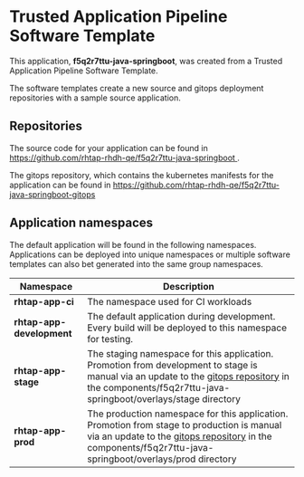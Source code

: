 # Trusted Application Pipeline Software Template

This application, **f5q2r7ttu-java-springboot**, was created from a Trusted Application Pipeline Software Template.

The software templates create a new source and gitops deployment repositories with a sample source application. 

## Repositories

The source code for your application can be found in [https://github.com/rhtap-rhdh-qe/f5q2r7ttu-java-springboot ](https://github.com/rhtap-rhdh-qe/f5q2r7ttu-java-springboot ).
 
The gitops repository, which contains the kubernetes manifests for the application can be found in 
[https://github.com/rhtap-rhdh-qe/f5q2r7ttu-java-springboot-gitops ](https://github.com/rhtap-rhdh-qe/f5q2r7ttu-java-springboot-gitops ) 

## Application namespaces 

The default application will be found in the following namespaces. Applications can be deployed into unique namespaces or multiple software templates can also bet generated into the same group namespaces.  

|  Namespace   |  Description   |  
| -------- | -------- |
| **rhtap-app-ci** | The namespace used for CI workloads |
| **rhtap-app-development** | The default application during development. Every build will be deployed to this namespace for testing. |
| **rhtap-app-stage** | The staging namespace for this application. Promotion from development to stage is manual via an update to the [gitops repository](https://github.com/rhtap-rhdh-qe/f5q2r7ttu-java-springboot-gitops ) in the components/f5q2r7ttu-java-springboot/overlays/stage directory |
| **rhtap-app-prod** | The production namespace for this application. Promotion from stage to production is manual via an update to the [gitops repository](https://github.com/rhtap-rhdh-qe/f5q2r7ttu-java-springboot-gitops ) in the components/f5q2r7ttu-java-springboot/overlays/prod directory |